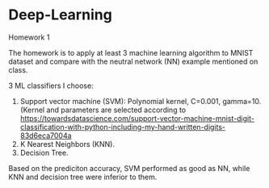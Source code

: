 # Deep-Learning

Homework 1

The homework is to apply at least 3 machine learning algorithm to MNIST dataset and compare with the neutral network (NN) example mentioned on class.

3 ML classifiers I choose:
  1. Support vector machine (SVM): Polynomial kernel, C=0.001, gamma=10. (Kernel and parameters are selected according to https://towardsdatascience.com/support-vector-machine-mnist-digit-classification-with-python-including-my-hand-written-digits-83d6eca7004a
  2. K Nearest Neighbors (KNN).
  3. Decision Tree.
  
Based on the prediciton accuracy, SVM performed as good as NN, while KNN and decision tree were inferior to them.
